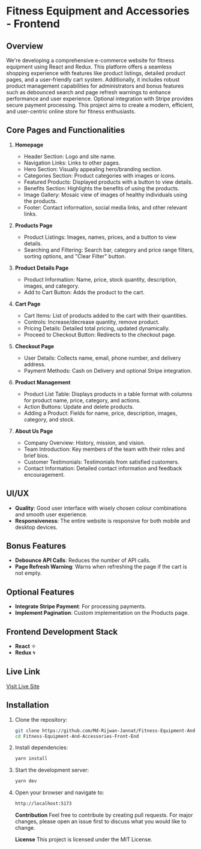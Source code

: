 # Fitness Equipment and Accessories - Frontend

## Overview

We're developing a comprehensive e-commerce website for fitness equipment using React and Redux. This platform offers a seamless shopping experience with features like product listings, detailed product pages, and a user-friendly cart system. Additionally, it includes robust product management capabilities for administrators and bonus features such as debounced search and page refresh warnings to enhance performance and user experience. Optional integration with Stripe provides secure payment processing. This project aims to create a modern, efficient, and user-centric online store for fitness enthusiasts.

## Core Pages and Functionalities

1. **Homepage**

   - Header Section: Logo and site name.
   - Navigation Links: Links to other pages.
   - Hero Section: Visually appealing hero/branding section.
   - Categories Section: Product categories with images or icons.
   - Featured Products: Displayed products with a button to view details.
   - Benefits Section: Highlights the benefits of using the products.
   - Image Gallery: Mosaic view of images of healthy individuals using the products.
   - Footer: Contact information, social media links, and other relevant links.

2. **Products Page**

   - Product Listings: Images, names, prices, and a button to view details.
   - Searching and Filtering: Search bar, category and price range filters, sorting options, and "Clear Filter" button.

3. **Product Details Page**

   - Product Information: Name, price, stock quantity, description, images, and category.
   - Add to Cart Button: Adds the product to the cart.

4. **Cart Page**

   - Cart Items: List of products added to the cart with their quantities.
   - Controls: Increase/decrease quantity, remove product.
   - Pricing Details: Detailed total pricing, updated dynamically.
   - Proceed to Checkout Button: Redirects to the checkout page.

5. **Checkout Page**

   - User Details: Collects name, email, phone number, and delivery address.
   - Payment Methods: Cash on Delivery and optional Stripe integration.

6. **Product Management**

   - Product List Table: Displays products in a table format with columns for product name, price, category, and actions.
   - Action Buttons: Update and delete products.
   - Adding a Product: Fields for name, price, description, images, category, and stock.

7. **About Us Page**
   - Company Overview: History, mission, and vision.
   - Team Introduction: Key members of the team with their roles and brief bios.
   - Customer Testimonials: Testimonials from satisfied customers.
   - Contact Information: Detailed contact information and feedback encouragement.

## UI/UX

- **Quality**: Good user interface with wisely chosen colour combinations and smooth user experience.
- **Responsiveness**: The entire website is responsive for both mobile and desktop devices.

## Bonus Features

- **Debounce API Calls**: Reduces the number of API calls.
- **Page Refresh Warning**: Warns when refreshing the page if the cart is not empty.

## Optional Features

- **Integrate Stripe Payment**: For processing payments.
- **Implement Pagination**: Custom implementation on the Products page.

## Frontend Development Stack

- **React** ⚛️
- **Redux** 🌀

## Live Link

[Visit Live Site](https://fitness-equipment-and-accessories-backend-frontend.vercel.app/)

## Installation

1. Clone the repository:
   ```bash
   git clone https://github.com/Md-Rijwan-Jannat/Fitness-Equipment-And-Accessories-Front-End.git
   cd Fitness-Equipment-And-Accessories-Front-End
   ```
1. Install dependencies:
   ```bash
   yarn install
   ```
1. Start the development server:
   ```bash
   yarn dev
   ```
1. Open your browser and navigate to:

   ```bash
   http://localhost:5173

   ```

   **Contribution**
   Feel free to contribute by creating pull requests. For major changes, please open an issue first to discuss what you would like to change.

   **License**
   This project is licensed under the MIT License.
